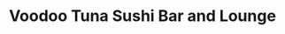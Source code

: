 ---
layout: place
title: "Voodoo Tuna Sushi Bar and Lounge"
permalink: /ohio/lakewood/voodoo-tuna-sushi-bar-and-lounge.html
stateAbbr: OH
stateName: Ohio
cityName: Lakewood
seo:
  name: "Voodoo Tuna Sushi Bar and Lounge"
  type: Restaurant
  links: http://voodootuna.com/
description: "Asian fusion fare & inventive sushi rolls served with craft cocktails in a sleek space with a patio. Voodoo Tuna Sushi Bar and Lounge serves delicious sushi in Lakewood, Ohio. Try fresh Japanese dishes for a great dining experience. Available for takeout, delivery, and dinner."
place_id: ChIJ46K7pmvyMIgRkcNssl2WTyU
photos:
  - name: >-
      places/ChIJ46K7pmvyMIgRkcNssl2WTyU/photos/AeeoHcIpbsvRtJLHs4aTh8VNiFEGsMR-uw-x6cl5L-nZvqtdoJWG-MHGIvRUR6bEgsleHm5NiDtbUH-7DlJ17JeoWEtOlwtlAB5ntCLbTF9TjBzKlbtRcq5r9OABVqZeVTt3MFZqkbeimb2261DTgGnJFHDEn4wHop4fAa2zNj02vAVZKYF_xRD_BdzKlUho8X-1kgTmiyj86wbmqB7hokrksFB95X3lajel7vcAZQzrGvKejgr8DH3u-OFbfzTHxck7gRLvbKe2Zr5s3xRYSY8H6phKIlYaOP3HApSsh4Y26JIM2A
    widthPx: 960
    heightPx: 720
    authorAttributions:
      - displayName: Voodoo Tuna Sushi Bar and Lounge
        uri: https://maps.google.com/maps/contrib/105832727280646639067
        photoUri: >-
          https://lh3.googleusercontent.com/a-/ALV-UjU2dA66JIl5TWKlPhUd5-X9C3axCBR6uw1GlMDVzrlv4R1Vvz71=s100-p-k-no-mo
    flagContentUri: >-
      https://www.google.com/local/imagery/report/?cb_client=maps_api_places.places_api&image_key=!1e10!2sAF1QipOrdSWkySm3aZOcegT9lANXdzvOeXbXdRgugsgG&hl=en-US
    googleMapsUri: >-
      https://www.google.com/maps/place//data=!3m4!1e2!3m2!1sAF1QipOrdSWkySm3aZOcegT9lANXdzvOeXbXdRgugsgG!2e10!4m2!3m1!1s0x8830f26ba6bba2e3:0x254f965db26cc391
  - name: >-
      places/ChIJ46K7pmvyMIgRkcNssl2WTyU/photos/AeeoHcLuJhdaVc1RHHjdXcVtYt6tyYnUn1TOUtY06XaQwF3IrLPL1WXgfgnupwf7pZP0rGcYGbZfnZMTu70fWQFwtcSTIsqyZsfSAqd7ZzONTnGcQen72ydpRKLlz5K3FFZBzE60f0wflVItaKErSO03Wjks0uJHmBlBcvn4eJ-EvSdQ7EdaQGAh6yDZ7dmeK0RV5PQZtrOi0AOZe_LKcCp-XYgvVhED8FrgHZz_QeigQrocVrTPcMmWov8A4Qr4KjUNFTXfSUGkfs-L8UA0sQ828k-JJll_HlFYgpYhZf_9ptpbWg
    widthPx: 851
    heightPx: 315
    authorAttributions:
      - displayName: Voodoo Tuna Sushi Bar and Lounge
        uri: https://maps.google.com/maps/contrib/105832727280646639067
        photoUri: >-
          https://lh3.googleusercontent.com/a-/ALV-UjU2dA66JIl5TWKlPhUd5-X9C3axCBR6uw1GlMDVzrlv4R1Vvz71=s100-p-k-no-mo
    flagContentUri: >-
      https://www.google.com/local/imagery/report/?cb_client=maps_api_places.places_api&image_key=!1e10!2sAF1QipNTuuUCELEocb4fzB_dgXjIi09Ucj2qsbU_gsW2&hl=en-US
    googleMapsUri: >-
      https://www.google.com/maps/place//data=!3m4!1e2!3m2!1sAF1QipNTuuUCELEocb4fzB_dgXjIi09Ucj2qsbU_gsW2!2e10!4m2!3m1!1s0x8830f26ba6bba2e3:0x254f965db26cc391
  - name: >-
      places/ChIJ46K7pmvyMIgRkcNssl2WTyU/photos/AeeoHcJmVCQfkFfrUJfcyTl7ar3PPTwoqtfXNbdFLfQTAp01Oc17pE3Qq-MgSlTCNTjvSW5bcjfqrHfKCDWxY238n-dpP0VhoWBsbmhrC-Yl0oTeoBSLfxtzy2JpN9wqKJHy5zduVYk03Cf0Z8PhHoV1QxJ2U9D4rrfKeTHj2tyzcQ0mAZUbbJQUFhreCQWi0tqQ8Ga_0I9btF2IFdCabvoEfOi7jdsarOyEqqQSOz6d-el7ywpFX78ZrIiUe2ndQnkRoNsISP9-PtqVt_BdpYLUTtf4gj_Lu53LGMkQuW-Ut-m00uKYPtFhx2IJjmkqOpqwUscdBJzg5ArY1-mUpWM1aUCem5Q57QfBvXsIe-QpUHRAX3W2_LOmTePmT6qTAStjMVwh0oRYJGZWXow5zyhmipFQ2owvwvJ9a3q2n3pEj-tQQ0dd
    widthPx: 3600
    heightPx: 4800
    authorAttributions:
      - displayName: Kayleigh Smith
        uri: https://maps.google.com/maps/contrib/109556838263717003525
        photoUri: >-
          https://lh3.googleusercontent.com/a-/ALV-UjXxlERRjzu_dde_in9mpE2a9yF8H2jwcLzGpBjdKp7OuTegG8Vb=s100-p-k-no-mo
    flagContentUri: >-
      https://www.google.com/local/imagery/report/?cb_client=maps_api_places.places_api&image_key=!1e10!2sCIHM0ogKEICAgICLgPbxrgE&hl=en-US
    googleMapsUri: >-
      https://www.google.com/maps/place//data=!3m4!1e2!3m2!1sCIHM0ogKEICAgICLgPbxrgE!2e10!4m2!3m1!1s0x8830f26ba6bba2e3:0x254f965db26cc391
  - name: >-
      places/ChIJ46K7pmvyMIgRkcNssl2WTyU/photos/AeeoHcJj2XE69hpiE7MeJ4bjcp2uOfzFMI2sGh2ljQmvM1rYvU1CnpMLfJTsyUoUyDwfIAduX-9jjbywuPZBZx-bwdnx3USfk1FHcSLQ6zjU8gGXiIpnzlK924nl0fVQVwY5_wA3K1DVZVKeEfriNNFSWCDBj7qQzHxOEH17BqShaOUQqea_CLBfEKBtSdNe8X0a5bptWo4rIuquqmBsrBEdQW_DETViLvgdJ3FLCw4gOdw49Sf9ZeOWq2KHpefm-65awBecz6ntjfXcT4Oye9oPNKPH1PQj2dYICJWHMxeh8glkbwrwy0iql-iiCmyRq7PdId3fqdzBMUw7eR38QQaA5-BX1aYaVuWOmIgn1fp-ZnRLjwvKdTjYI7Dpk-Sggef39GndEQ7JhXjrbbDZnWLcubRmSU21V7GFsHtj7wzdzWH_prS-
    widthPx: 4032
    heightPx: 3024
    authorAttributions:
      - displayName: Charles H
        uri: https://maps.google.com/maps/contrib/105002273221901963871
        photoUri: >-
          https://lh3.googleusercontent.com/a-/ALV-UjUcpAlSvgL7sEkrPLav5WIkGo2RcXK1F8COgo_nqLf7JO_Ci4yBSQ=s100-p-k-no-mo
    flagContentUri: >-
      https://www.google.com/local/imagery/report/?cb_client=maps_api_places.places_api&image_key=!1e10!2sCIHM0ogKEICAgIC1zsmWyQE&hl=en-US
    googleMapsUri: >-
      https://www.google.com/maps/place//data=!3m4!1e2!3m2!1sCIHM0ogKEICAgIC1zsmWyQE!2e10!4m2!3m1!1s0x8830f26ba6bba2e3:0x254f965db26cc391
  - name: >-
      places/ChIJ46K7pmvyMIgRkcNssl2WTyU/photos/AeeoHcKuvIfOx0EBypV69ClS0kWQ3p2-LIENgaVxg8moR3VDGptMJ0RBqLZ619x2wOUI6XDlQSYarHpiHB2SPQeCbjUh_1ZAl5h0wk0eX7RFTuhBJiCzmDG4y-0kGd4Ng-tHCI2g80j_cb0ERUzCrYp5HTj-zErvYbNmOt3XY9DIIHAJj6wLFugPILP_GLIZaB2pPaPq--27fzzh6AVQT72_CbqAWMCEnlCxJ1tCsrvhbaQ7oWp_WiMes8UWPhc5k4Y3AHso0nuRwWPMhjEoaFHHtcXTkkYjLIfHSx4FoZTKvo14c5mLq76eN9sSCbGx2zHr4mGvlC4q9vG9fARFFYV-nP69xgoOvFHHdm-yiP4gbxBGRH__YGduU0_ThRa4ic-XxTAbp8JINEnOzttfzcS8OdxoDM6rnh3XxIiuMKo-19o
    widthPx: 3072
    heightPx: 4080
    authorAttributions:
      - displayName: Mike McCarthy
        uri: https://maps.google.com/maps/contrib/111254005621704738779
        photoUri: >-
          https://lh3.googleusercontent.com/a-/ALV-UjXzZUtmpx7dV6FV9-FUy7QsdtzHwwp4lbv7DezrDuFlaqNbrrM=s100-p-k-no-mo
    flagContentUri: >-
      https://www.google.com/local/imagery/report/?cb_client=maps_api_places.places_api&image_key=!1e10!2sCIHM0ogKEICAgICxlaLTEg&hl=en-US
    googleMapsUri: >-
      https://www.google.com/maps/place//data=!3m4!1e2!3m2!1sCIHM0ogKEICAgICxlaLTEg!2e10!4m2!3m1!1s0x8830f26ba6bba2e3:0x254f965db26cc391
  - name: >-
      places/ChIJ46K7pmvyMIgRkcNssl2WTyU/photos/AeeoHcIF-A1-7lNo1CG5uv_9BJYLSEHhFE65i3KaZFdiit9rN4EoWNghPx-kTuBCpbVFyhQ87Yg8cZieSufmmzQJVt0prknb9cQVYiM6GnKmp3weIB4Zts02qPreqgR5H__uiOWpf2lviwPsPvojWNbtdf2Ksu0bX7_OlQ4SCbpiD6n89hBocKzavgCiNGpKzYEZoFZVLz1TJLMRLE3lVeNFuNzeH3k5HTy7p2hXAvUxT32ACLrsJuqups0ED4SAAcyx437DF0va4rdIXODsXJuqYMGD300D9iEaV506fWrTVB3Mmqex5_5cOJeRmHczwNutMuA2Fwjysu8JapyJKAAqH1Om_aPTlU76xraOctfbkpTlrEkfqjt5i4FtLCOIJhvlfXwTk_GVtsL3ZK0VS29LjsBtdmu47AmA2bptAZmRPhTs6w
    widthPx: 3024
    heightPx: 4032
    authorAttributions:
      - displayName: Kd8jnk
        uri: https://maps.google.com/maps/contrib/116537400024199150205
        photoUri: >-
          https://lh3.googleusercontent.com/a-/ALV-UjWz0paGzA-oGKhhd30_ZaacQSfdfcZw8p_syP8dXYSPkwVDmihc=s100-p-k-no-mo
    flagContentUri: >-
      https://www.google.com/local/imagery/report/?cb_client=maps_api_places.places_api&image_key=!1e10!2sCIHM0ogKEICAgICB64b9cg&hl=en-US
    googleMapsUri: >-
      https://www.google.com/maps/place//data=!3m4!1e2!3m2!1sCIHM0ogKEICAgICB64b9cg!2e10!4m2!3m1!1s0x8830f26ba6bba2e3:0x254f965db26cc391
  - name: >-
      places/ChIJ46K7pmvyMIgRkcNssl2WTyU/photos/AeeoHcI7hnzKIGJNzwGOtZSWXQwUDe9Toq1_rTCseob4WtlgcdYFrnRDKvGfQvjqcqUy1D57XT8ZIqiFAxFJvb1eTq0BOUK_26nQ0xp8Wmq1ayA0IVuhdGMyVfFapWGu6-7mYXzcsYcVpEn-vVT2ZyLa5LyIPesA8ZxyR9Yf_js888k_Qh9lbBLtXkUbDBGQoT0nYnL_K5qZyaQVVaazLrnurbQlN8bVfN9osBmzp8q0oN2aN5THiEiSOQt5oATH8AEkGlnIq5RgZX_1kZXD0GIdZJ96kEMaap5ysHZUO7B2W5px5sACnsLNdmFPvGCvTAZlIqyHlR9_KE-ljB1VTVcpotU5NUCbhrdMmrqiVdEdpY03YTdGtDFq3aktfVtF24t-ORzPiyWek1m3-0o4ACKsklgCphlYxADOCulaurBJ9QCbYtc
    widthPx: 4032
    heightPx: 3024
    authorAttributions:
      - displayName: Kiarra Saito-Beckman
        uri: https://maps.google.com/maps/contrib/116018731813324487158
        photoUri: >-
          https://lh3.googleusercontent.com/a-/ALV-UjUTGgYoJ_s1ljJrcuA7SnRuXG82dnvOXRqnLuRE0glEt4wHk65L=s100-p-k-no-mo
    flagContentUri: >-
      https://www.google.com/local/imagery/report/?cb_client=maps_api_places.places_api&image_key=!1e10!2sCIHM0ogKEICAgIDD7er2zAE&hl=en-US
    googleMapsUri: >-
      https://www.google.com/maps/place//data=!3m4!1e2!3m2!1sCIHM0ogKEICAgIDD7er2zAE!2e10!4m2!3m1!1s0x8830f26ba6bba2e3:0x254f965db26cc391
  - name: >-
      places/ChIJ46K7pmvyMIgRkcNssl2WTyU/photos/AeeoHcKVaj4VH497u3Xngsg_Q8Vq-4iZHjJisEgvSS8uY_sTsoxR9xm1ZWe7EKtNFTyweQiwZ0j7NMOgKnVMWfiilyQV2T1eYhKHHHq6vrCw7Men8pMmcLGxsYV-KJI3xdBsaY8ytTnN3I9Sm12hRVWmz_E19JKpNBCnrqnDbVGrMwNgtEWAD-RG_qCNox52MP1XlcA4YRbG8EImQRR1elj7NnT7Cr8ZL-zCDyjN7FV4r_Ck0YZenb9evG0rLKukYupFlk_F_T-FkWxjemO32EGrf1hnBGnFTJrUrnvWTJMP0M4Vm8U9ThESqJBZO3_KViOPDE6gWa1PLAJqN_X_1PPbxY5qcpsK8yLpUPEBRQAJnazhEN3Qeuoq4owuseywCzOxXDx21T6n_pGXicfNv1TWTw8XjERHefp5XH12CVrnrVI
    widthPx: 3000
    heightPx: 4000
    authorAttributions:
      - displayName: Rene Royalty
        uri: https://maps.google.com/maps/contrib/113775766054859876043
        photoUri: >-
          https://lh3.googleusercontent.com/a-/ALV-UjWVS_DEYmDG-pJO6HveCh1c6SU9WWAuCZOZ_l1uoMvoDSYYPhdPsA=s100-p-k-no-mo
    flagContentUri: >-
      https://www.google.com/local/imagery/report/?cb_client=maps_api_places.places_api&image_key=!1e10!2sCIHM0ogKEICAgICG37GUSQ&hl=en-US
    googleMapsUri: >-
      https://www.google.com/maps/place//data=!3m4!1e2!3m2!1sCIHM0ogKEICAgICG37GUSQ!2e10!4m2!3m1!1s0x8830f26ba6bba2e3:0x254f965db26cc391
  - name: >-
      places/ChIJ46K7pmvyMIgRkcNssl2WTyU/photos/AeeoHcL9IhYMcamMJogkCrA5VfJMVnhoZEcUS-u7p3CnypM12-HVO3jXEQs33FG02yUaDUiFNini4p2emhZj6VHY-wyfFy-08QQrtj2jhexlsSRmyFo1q-UXV4xxuVBKtX7ulHoSOTzqdM5N-FS_K_6Z3VgRiOqWI8_ei0uDTCmvC0y5mQMbpFEKKx6mYfRr3zEbMz9-xHeX7vUh60mXrcckVRG5fSPMaNM0-pkM-NvQHPJTQiMGCz3kHtjwIyOWjBdbzXCUPFoIW7DQMrr3E0FPlO4GJo2HfhnTADCp4evStXTKuENybkYdFLhFFMkciueyNWJqwgOxMU1wCL_qt-JUU2G27Vj9c6QzyImNkr2oL1blQttu1JeNL0Hm7-H24U5mGTjlkxdkuT-DYaeWNszKNCF_974EdthAqu9wblQXRxQ
    widthPx: 1920
    heightPx: 1080
    authorAttributions:
      - displayName: Don Shaner
        uri: https://maps.google.com/maps/contrib/115832040787117850734
        photoUri: >-
          https://lh3.googleusercontent.com/a-/ALV-UjVbUXH9tzTPJkmAZdnvAgNfIq1jyrpbs1GUaIDmuJPwTnMh9KMj=s100-p-k-no-mo
    flagContentUri: >-
      https://www.google.com/local/imagery/report/?cb_client=maps_api_places.places_api&image_key=!1e10!2sCIHM0ogKEICAgIDE27rIbQ&hl=en-US
    googleMapsUri: >-
      https://www.google.com/maps/place//data=!3m4!1e2!3m2!1sCIHM0ogKEICAgIDE27rIbQ!2e10!4m2!3m1!1s0x8830f26ba6bba2e3:0x254f965db26cc391
  - name: >-
      places/ChIJ46K7pmvyMIgRkcNssl2WTyU/photos/AeeoHcL1jnRB9HJt0RrWW68clM34giMbdZKE-uHcl6uwor3EN5980Y5x29dI7lzohcNIpKHmjpNWPfJ9dytETcJ5Vws9aISPfBnj_M9GAYdiSixZvNMrFu7b87_5TwO_GtyXBG1ILlWDSJjc0Gk59rAtdPJx4Z0EtfLMCeJe9dsQ3Sr2yqCnP__Jo5GwHNTEoGCsV9qVZkz5w-yLV8XmJA1flvb2bUi1nASm3yQ6gcepgjWDb6HFf5xMXAW9QvlUJXk2cWHCjBpOU1LBVV1DnETMQD2gekiofEoAlrkn_zBousuN63p3m69-nvfIVZ_Z8mhbKW7Ueelajxqu2j_Tfc4jd0DNPeXKbJ52UtuLVbEBg22Hg--fSKaQwq39T7kF-BfYsgh5gHp7dpVhaA6dIthpgOEnfX0bP1_RJn2xhINZTvtotA
    widthPx: 3024
    heightPx: 4032
    authorAttributions:
      - displayName: Tiffany Tippen
        uri: https://maps.google.com/maps/contrib/102150212059728994530
        photoUri: >-
          https://lh3.googleusercontent.com/a/ACg8ocIPqPS8atBVACP91Ew-Acho9gUspGFegrR4eLw4GId3hJnc2A=s100-p-k-no-mo
    flagContentUri: >-
      https://www.google.com/local/imagery/report/?cb_client=maps_api_places.places_api&image_key=!1e10!2sCIHM0ogKEICAgIDdz--LJA&hl=en-US
    googleMapsUri: >-
      https://www.google.com/maps/place//data=!3m4!1e2!3m2!1sCIHM0ogKEICAgIDdz--LJA!2e10!4m2!3m1!1s0x8830f26ba6bba2e3:0x254f965db26cc391
address: 15326 Detroit Ave, Lakewood, OH 44107, USA
street: 15326 Detroit Ave
city: Lakewood
state: OH
zip: '44107'
country: USA
neighborhood: null
latitude: '41.485378'
longitude: '-81.803544'
accessibility_options:
  wheelchairAccessibleParking: true
  wheelchairAccessibleEntrance: true
  wheelchairAccessibleRestroom: true
  wheelchairAccessibleSeating: true
business_status: OPERATIONAL
name: Voodoo Tuna Sushi Bar and Lounge
google_maps_links:
  directionsUri: >-
    https://www.google.com/maps/dir//''/data=!4m7!4m6!1m1!4e2!1m2!1m1!1s0x8830f26ba6bba2e3:0x254f965db26cc391!3e0
  placeUri: https://maps.google.com/?cid=2688532831733072785
  writeAReviewUri: >-
    https://www.google.com/maps/place//data=!4m3!3m2!1s0x8830f26ba6bba2e3:0x254f965db26cc391!12e1
  reviewsUri: >-
    https://www.google.com/maps/place//data=!4m4!3m3!1s0x8830f26ba6bba2e3:0x254f965db26cc391!9m1!1b1
  photosUri: >-
    https://www.google.com/maps/place//data=!4m3!3m2!1s0x8830f26ba6bba2e3:0x254f965db26cc391!10e5
primary_type: Restaurant
opening_hours:
  regular: null
  current: null
secondary_opening_hours:
  regular:
    weekdayDescriptions: null
    type: null
  current:
    weekdayDescriptions: null
    type: null
phone: (216) 302-8862
price_level: PRICE_LEVEL_MODERATE
price_range: $20 &ndash; $30
rating: '4.5'
rating_count: 729
website: http://voodootuna.com/
reviews:
  - name: >-
      places/ChIJ46K7pmvyMIgRkcNssl2WTyU/reviews/ChdDSUhNMG9nS0VJQ0FnSUNfOFB6VjNRRRAB
    relativePublishTimeDescription: 3 months ago
    rating: 5
    text:
      text: >-
        It was our first visit and we enjoyed every minute! Their cocktails and
        food were amazing. The bartender was great! It was a busy night, but he
        took a great care of us.

        The cheesecake with Asian pear - omg, you should try it. Definitely will
        be back.
      languageCode: en
    originalText:
      text: >-
        It was our first visit and we enjoyed every minute! Their cocktails and
        food were amazing. The bartender was great! It was a busy night, but he
        took a great care of us.

        The cheesecake with Asian pear - omg, you should try it. Definitely will
        be back.
      languageCode: en
    authorAttribution:
      displayName: artyulia77 Юлія Артемчук
      uri: https://www.google.com/maps/contrib/103645489349127199092/reviews
      photoUri: >-
        https://lh3.googleusercontent.com/a/ACg8ocLIYPNM1-bfT_rzSxoCq1wFN94SmeIZ6t6eexV7JFuW_LVD0Q=s128-c0x00000000-cc-rp-mo
    publishTime: '2025-01-12T05:11:11.663306Z'
    flagContentUri: >-
      https://www.google.com/local/review/rap/report?postId=ChdDSUhNMG9nS0VJQ0FnSUNfOFB6VjNRRRAB&d=17924085&t=1
    googleMapsUri: >-
      https://www.google.com/maps/reviews/data=!4m6!14m5!1m4!2m3!1sChdDSUhNMG9nS0VJQ0FnSUNfOFB6VjNRRRAB!2m1!1s0x8830f26ba6bba2e3:0x254f965db26cc391
  - name: >-
      places/ChIJ46K7pmvyMIgRkcNssl2WTyU/reviews/ChdDSUhNMG9nS0VJQ0FnSURkei0tTGhBRRAB
    relativePublishTimeDescription: a year ago
    rating: 5
    text:
      text: >-
        The restaurant has a clean, inviting atmosphere with appropriate decor.

        Great food! I got so excited when our sushi came out I didn’t get any
        pictures but we had 5 different rolls of all varieties and everything
        was delicious.

        Our appetizers are pictured. The calamari isn’t frozen you can tell it’s
        fresh. They use a mustard sauce which is a nice spin to keep it current
        and different from other places.

        The mussels….. oh my goodness those mussels. I might just get those as
        an entree next time. I could drink the sauce. The little pitas included
        are GREAT for sopping it up. 10/10 will eat those again, many times.

        Overall I highly suggest checking this place out. What a great option in
        one of the best cities in the Cleveland area for true culinary art.
      languageCode: en
    originalText:
      text: >-
        The restaurant has a clean, inviting atmosphere with appropriate decor.

        Great food! I got so excited when our sushi came out I didn’t get any
        pictures but we had 5 different rolls of all varieties and everything
        was delicious.

        Our appetizers are pictured. The calamari isn’t frozen you can tell it’s
        fresh. They use a mustard sauce which is a nice spin to keep it current
        and different from other places.

        The mussels….. oh my goodness those mussels. I might just get those as
        an entree next time. I could drink the sauce. The little pitas included
        are GREAT for sopping it up. 10/10 will eat those again, many times.

        Overall I highly suggest checking this place out. What a great option in
        one of the best cities in the Cleveland area for true culinary art.
      languageCode: en
    authorAttribution:
      displayName: Tiffany Tippen
      uri: https://www.google.com/maps/contrib/102150212059728994530/reviews
      photoUri: >-
        https://lh3.googleusercontent.com/a/ACg8ocIPqPS8atBVACP91Ew-Acho9gUspGFegrR4eLw4GId3hJnc2A=s128-c0x00000000-cc-rp-mo
    publishTime: '2024-02-28T16:10:03.263178Z'
    flagContentUri: >-
      https://www.google.com/local/review/rap/report?postId=ChdDSUhNMG9nS0VJQ0FnSURkei0tTGhBRRAB&d=17924085&t=1
    googleMapsUri: >-
      https://www.google.com/maps/reviews/data=!4m6!14m5!1m4!2m3!1sChdDSUhNMG9nS0VJQ0FnSURkei0tTGhBRRAB!2m1!1s0x8830f26ba6bba2e3:0x254f965db26cc391
  - name: >-
      places/ChIJ46K7pmvyMIgRkcNssl2WTyU/reviews/ChZDSUhNMG9nS0VJQ0FnSUNMZ1BieFRnEAE
    relativePublishTimeDescription: 10 months ago
    rating: 4
    text:
      text: >-
        Ate here for my sister’s birthday and it was a great experience! Our
        server was wonderful and very attentive. I love the selection of rolls
        they have, they really cater to everyone’s dietary preferences while
        also offering unique combinations. I’ll definitely be back!
      languageCode: en
    originalText:
      text: >-
        Ate here for my sister’s birthday and it was a great experience! Our
        server was wonderful and very attentive. I love the selection of rolls
        they have, they really cater to everyone’s dietary preferences while
        also offering unique combinations. I’ll definitely be back!
      languageCode: en
    authorAttribution:
      displayName: Kayleigh Smith
      uri: https://www.google.com/maps/contrib/109556838263717003525/reviews
      photoUri: >-
        https://lh3.googleusercontent.com/a-/ALV-UjXxlERRjzu_dde_in9mpE2a9yF8H2jwcLzGpBjdKp7OuTegG8Vb=s128-c0x00000000-cc-rp-mo-ba4
    publishTime: '2024-06-13T23:27:19.017502Z'
    flagContentUri: >-
      https://www.google.com/local/review/rap/report?postId=ChZDSUhNMG9nS0VJQ0FnSUNMZ1BieFRnEAE&d=17924085&t=1
    googleMapsUri: >-
      https://www.google.com/maps/reviews/data=!4m6!14m5!1m4!2m3!1sChZDSUhNMG9nS0VJQ0FnSUNMZ1BieFRnEAE!2m1!1s0x8830f26ba6bba2e3:0x254f965db26cc391
  - name: >-
      places/ChIJ46K7pmvyMIgRkcNssl2WTyU/reviews/ChZDSUhNMG9nS0VJQ0FnSURPbzVuQldBEAE
    relativePublishTimeDescription: 2 years ago
    rating: 5
    text:
      text: >-
        Voodoo Tuna was an awesome experience. The decor is beautiful and the
        location is prime. There's a whole sushi menu, ramen, or poke bowls but
        we opted for small plates and starters. The shishito peppers are yummy
        and the lobster nachos were to die for. The dip was absolutely delicious
        and the fried chips were perfect for it. We also had oysters and they
        were amazing. Our server was also great.
      languageCode: en
    originalText:
      text: >-
        Voodoo Tuna was an awesome experience. The decor is beautiful and the
        location is prime. There's a whole sushi menu, ramen, or poke bowls but
        we opted for small plates and starters. The shishito peppers are yummy
        and the lobster nachos were to die for. The dip was absolutely delicious
        and the fried chips were perfect for it. We also had oysters and they
        were amazing. Our server was also great.
      languageCode: en
    authorAttribution:
      displayName: Allison Sowa
      uri: https://www.google.com/maps/contrib/112060611511284398811/reviews
      photoUri: >-
        https://lh3.googleusercontent.com/a-/ALV-UjXMCDambULSg6AGBOancuNid23nLyjt2m228gbbC6E2EQRs7jcg5A=s128-c0x00000000-cc-rp-mo-ba5
    publishTime: '2022-07-12T23:30:02.820039Z'
    flagContentUri: >-
      https://www.google.com/local/review/rap/report?postId=ChZDSUhNMG9nS0VJQ0FnSURPbzVuQldBEAE&d=17924085&t=1
    googleMapsUri: >-
      https://www.google.com/maps/reviews/data=!4m6!14m5!1m4!2m3!1sChZDSUhNMG9nS0VJQ0FnSURPbzVuQldBEAE!2m1!1s0x8830f26ba6bba2e3:0x254f965db26cc391
  - name: >-
      places/ChIJ46K7pmvyMIgRkcNssl2WTyU/reviews/ChZDSUhNMG9nS0VJQ0FnSURhcHZ6eUNREAE
    relativePublishTimeDescription: 3 years ago
    rating: 4
    text:
      text: >-
        Nice outside seating area. Food was good. The chicken fried rice was a
        little bland, but the Lobster nachos were amazing. Went during Happy
        Hour when they first opened so no crowd and fast service.
      languageCode: en
    originalText:
      text: >-
        Nice outside seating area. Food was good. The chicken fried rice was a
        little bland, but the Lobster nachos were amazing. Went during Happy
        Hour when they first opened so no crowd and fast service.
      languageCode: en
    authorAttribution:
      displayName: Nita D
      uri: https://www.google.com/maps/contrib/105855582537362241209/reviews
      photoUri: >-
        https://lh3.googleusercontent.com/a-/ALV-UjUq5b2mdLXiMjfRe_YmPtVp2Rm3e9awSYN5_Q8CefjqdY5I1zTt=s128-c0x00000000-cc-rp-mo-ba3
    publishTime: '2021-08-20T11:13:58.265166Z'
    flagContentUri: >-
      https://www.google.com/local/review/rap/report?postId=ChZDSUhNMG9nS0VJQ0FnSURhcHZ6eUNREAE&d=17924085&t=1
    googleMapsUri: >-
      https://www.google.com/maps/reviews/data=!4m6!14m5!1m4!2m3!1sChZDSUhNMG9nS0VJQ0FnSURhcHZ6eUNREAE!2m1!1s0x8830f26ba6bba2e3:0x254f965db26cc391
parking_options:
  freeParkingLot: true
  freeStreetParking: true
  paidStreetParking: true
payment_options:
  acceptsCreditCards: true
  acceptsDebitCards: true
  acceptsCashOnly: false
allow_dogs: null
curbside_pickup: null
delivery: true
dine_in: true
good_for_children: true
good_for_groups: true
good_for_sports: null
live_music: false
menu_for_children: true
outdoor_seating: true
reservable: true
restroom: true
serves_beer: true
serves_breakfast: false
serves_brunch: null
serves_cocktails: true
serves_coffee: true
serves_dinner: true
serves_dessert: true
serves_lunch: null
serves_vegetarian_food: true
serves_wine: true
takeout: true
summary: >-
  Asian fusion fare & inventive sushi rolls served with craft cocktails in a
  sleek space with a patio.

---